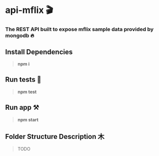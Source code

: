 # api-mflix 🎬
### The REST API built to expose mflix sample data provided by mongodb 🔥
## Install Dependencies
> **npm i**

## Run tests 🎯
> **npm test** 

## Run app ⚒️
> **npm start** 

## Folder Structure Description ⽊
> TODO
